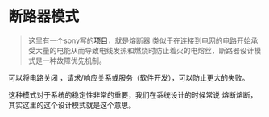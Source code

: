 # 断路器模式
> 这里有一个sony写的[项目](https://github.com/sony/gobreaker)，就是熔断器
类似于在连接到电网的电路开始承受大量的电能从而导致电线发热和燃烧时防止着火的电熔丝，断路器设计模式是一种故障优先机制。

可以将电路关闭 ，请求/响应关系或服务（软件开发），可以防止更大的失败。

这种模式对于系统的稳定性非常的重要，我们在系统设计的时候常说 熔断熔断，其实这里的这个设计模式就是这个意思。

```go

```
